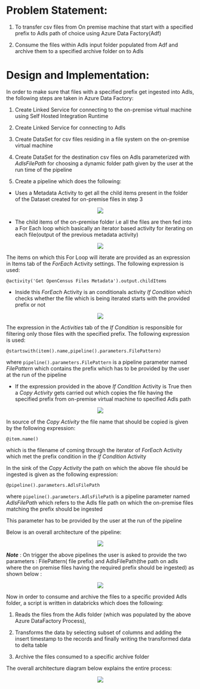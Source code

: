 # Problem Statement:

1.  To transfer csv files from On premise machine that start with a specified prefix to Adls path of choice using Azure Data Factory(Adf)
    
2.  Consume the files within Adls input folder populated from Adf and archive them to a specified archive folder on to Adls
    

 # Design and Implementation:

In order to make sure that files with a specified prefix get ingested into Adls, the following steps are taken in Azure Data Factory:

1.  Create Linked Service for connecting to the on-premise virtual machine using Self Hosted Integration Runtime
    
2.  Create Linked Service for connecting to Adls 
    
3.  Create DataSet for csv files residing in a file system on the on-premise virtual machine
    
4.  Create DataSet for the destination csv files on Adls parameterized with *AdlsFilePath* for choosing a dynamic folder path given by the user at the run time of the pipeline
    
5.  Create a pipeline which does the following:
    

-   Uses a Metadata Activity to get all the child items present in the folder of the Dataset created for on-premise files in step 3
    

<p align="center">
  <img src="assets/adf1.PNG" />
</p>

-   The child items of the on-premise folder i.e all the files are then fed into a For Each loop which basically an iterator based activity for iterating on each file(output of the previous metadata activity)
    

<p align="center">
  <img src="assets/adf2.PNG" />
</p>

The items on which this For Loop will iterate are provided as an expression in Items tab of the *ForEach* Activity settings. The following expression is used:


`@activity('Get OpenCensus Files Metadata').output.childItems`


-   Inside this *ForEach* Activity is an conditionals activity *If Condition* which checks whether the file which is being iterated starts with the provided prefix or not
    

<p align="center">
  <img src="assets/adf3.PNG" />
</p>

The expression in the *Activities* tab of the *If Condition* is responsible for filtering only those files with the specified prefix. The following expression is used:


`@startswith(item().name,pipeline().parameters.FilePattern)`


where `pipeline().parameters.FilePattern` is a pipeline parameter named *FilePattern* which contains the prefix which has to be provided by the user at the run of the pipeline


-   If the expression provided in the above *If Condition* Activity is True then a *Copy Activity* gets carried out which copies the file having the specified prefix from on-premise virtual machine to specified Adls path
    
 

<p align="center">
  <img src="assets/adf4.PNG" />
</p>

In source of the *Copy Activity* the file name that should be copied is given by the following expression:

  
`@item.name()`

  
which is the filename of coming through the iterator of *ForEach* Activity which met the prefix condition in the *If Condition* Activity

  
In the sink of the *Copy Activity* the path on which the above file should be ingested is given as the following expression:


`@pipeline().parameters.AdlsFilePath`


where `pipeline().parameters.AdlsFilePath` is a pipeline parameter named *AdlsFilePath* which refers to the Adls file path on which the on-premise files matching the prefix should be ingested

This parameter has to be provided by the user at the run of the pipeline

  
Below is an overall architecture of the pipeline:

<p align="center">
  <img src="assets/adf5.PNG" />
</p>

  
***Note*** : On trigger the above pipelines the user is asked to provide the two parameters : FilePattern( file prefix) and AdlsFilePath(the path on adls where the on premise files having the required prefix should be ingested) as shown below :


<p align="center">
  <img src="assets/adf6.PNG" />
</p>

Now in order to consume and archive the files to a specific provided Adls folder, a script is written in databricks which does the following:

1.  Reads the files from the Adls folder (which was populated by the above Azure DataFactory Process),
    
2.  Transforms the data by selecting subset of columns and adding the insert timestamp to the records and finally writing the transformed data to delta table
    
3.  Archive the files consumed to a specific archive folder
    


The overall architecture diagram below explains the entire process:

  
<p align="center">
  <img src="assets/adf7.PNG" />
</p>
